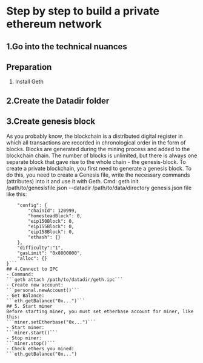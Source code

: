 # Step by step to build a private ethereum network
## 1.Go into the technical nuances
## Preparation
1. Install Geth
## 2.Create the Datadir folder
## 3.Create genesis block
As you probably know, the blockchain is a distributed digital register in which all transactions are recorded in chronological order in the form of blocks. Blocks are generated during the mining process and added to the blockchain chain. The number of blocks is unlimited, but there is always one separate block that gave rise to the whole chain - the genesis-block.
To create a private blockchain, you first need to generate a genesis block. To do this, you need to create a Genesis file, write the necessary commands (attributes) into it and use it with Geth.
Cmd: geth init /path/to/genesisfile.json --datadir /path/to/data/directory
genesis.json file like this:
```{
    "config": {
        "chainId": 120999,
        "homesteadBlock": 0,
        "eip150Block": 0,
        "eip155Block": 0,
        "eip158Block": 0,
        "ethash": {}
    },
    "difficulty":"1",
    "gasLimit": "0x8000000",
    "alloc": {}
}```
## 4.Connect to IPC
- Command:
```geth attach /path/to/datadir/geth.ipc```
- Create new account:
```personal.newAccount()```
- Get Balance: 
```eth.getBalance("0x...")```
## 5. Start miner
Before starting miner, you must set etherbase account for miner, like this:
```miner.setEtherbase("0x...")```
- Start miner:
```miner.start()```
- Stop miner:
```miner.stop()```
- Check ethers you mined:
```eth.getBalance("0x...")
